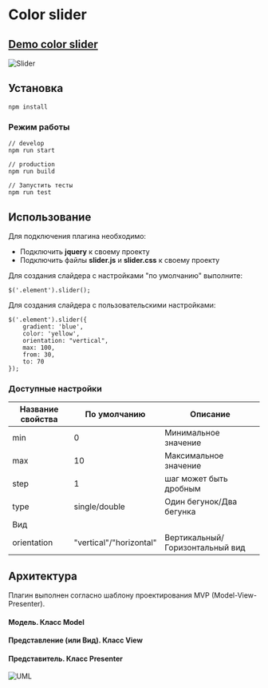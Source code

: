# Color slider


## [Demo color slider](https://igorpichnenko.github.io/Slider/)


![Slider](https://i.imgur.com/1Qu6emO.jpg)
 


## Установка
```
npm install
```
### Режим работы
```
// develop
npm run start

// production
npm run build

// Запустить тесты
npm run test
```
## Использование
Для подключения плагина необходимо:
  * Подключить **jquery** к своему проекту
  * Подключить файлы **slider.js** и **slider.css** к своему проекту

Для создания слайдера c настройками "по умолчанию" выполните:
```
$('.element').slider();
```
Для создания слайдера с пользовательскими настройками:
```
$('.element').slider({
    gradient: 'blue',
    color: 'yellow',
    orientation: "vertical",
    max: 100,
    from: 30,
    to: 70
});
```

### Доступные настройки
| Название свойства | По умолчанию | Описание |
| ------ | ------ | ------ |
| min | 0 | Минимальное значение |
| max | 10 | Максимальное значение |
| step | 1 | шаг может быть дробным |
| type | single/double | Один бегунок/Два бегунка |
| Вид |
| orientation | "vertical"/"horizontal" | Вертикальный/Горизонтальный вид |




## Архитектура


Плагин выполнен согласно шаблону проектирования MVP (Model-View-Presenter).
#### **Модель**. Класс Model


 #### **Представление (или Вид)**. Класс View
 

  

 #### **Представитель**. Класс Presenter
 

 

![UML](https://i.imgur.com/W0GArw5.jpg)
